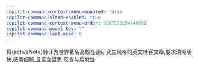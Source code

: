 ```yaml
---
copilot-command-context-menu-enabled: false
copilot-command-slash-enabled: true
copilot-command-context-menu-order: 9007199254740991
copilot-command-model-key: ""
copilot-command-last-used: 0
---
```

将{activeNote}转译为世界著名高校在读研究生风格的英文博客文章,要求清晰明快,感情细腻,且富含哲思,反省与启发性.